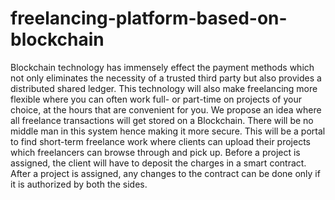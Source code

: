 # freelancing-platform-based-on-blockchain
Blockchain technology has immensely effect the payment methods which not only eliminates the necessity of a trusted third party but also provides a distributed shared ledger. This technology will also make freelancing more flexible where you can often work full- or part-time on projects of your choice, at the hours that are convenient for you. We propose an idea where all freelance transactions will get stored on a Blockchain. There will be no middle man in this system hence making it more secure. This will be a portal to find short-term freelance work where clients can upload their projects which freelancers can browse through and pick up. Before a project is assigned, the client will have to deposit the charges in a smart contract. After a project is assigned, any changes to the contract can be done only if it is authorized by both the sides.
